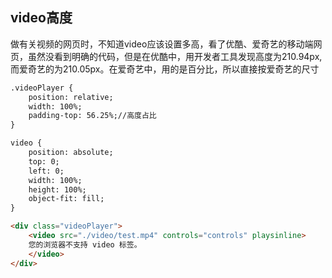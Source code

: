## video高度

做有关视频的网页时，不知道video应该设置多高，看了优酷、爱奇艺的移动端网页，虽然没看到明确的代码，但是在优酷中，用开发者工具发现高度为210.94px,而爱奇艺的为210.05px。在爱奇艺中，用的是百分比，所以直接按爱奇艺的尺寸

```html + css
.videoPlayer {
    position: relative;
    width: 100%;
    padding-top: 56.25%;//高度占比
}

video {
    position: absolute;
    top: 0;
    left: 0;
    width: 100%;
    height: 100%;
    object-fit: fill;
}

<div class="videoPlayer">
    <video src="./video/test.mp4" controls="controls" playsinline>
    您的浏览器不支持 video 标签。
    </video>
</div>
```

